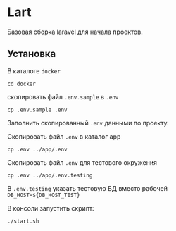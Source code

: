 # Lart

Базовая сборка laravel для начала проектов.

## Установка

В каталоге `docker` 
```
cd docker
```

скопировать файл `.env.sample` в `.env`
```
cp .env.sample .env
```

Заполнить скопированный `.env` данными по проекту.

Cкопировать файл `.env` в каталог app 
```
cp .env ../app/.env
```

Скопировать файл `.env` для тестового окружения 
```
cp .env ../app/.env.testing
```

В `.env.testing` указать тестовую БД вместо рабочей `DB_HOST=${DB_HOST_TEST}`

В консоли запустить скрипт:

```
./start.sh
```